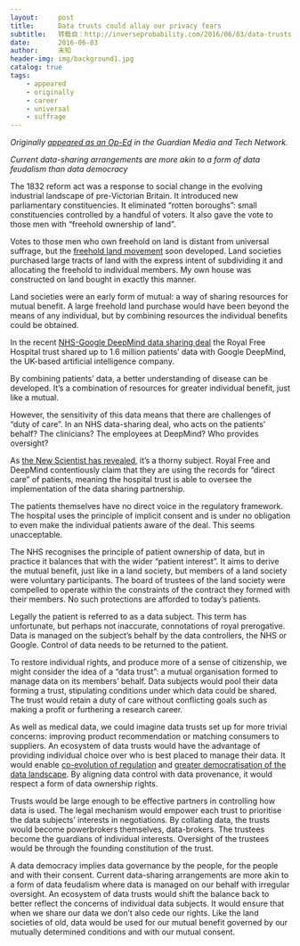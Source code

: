 ```yaml
---
layout:     post
title:      Data trusts could allay our privacy fears
subtitle:   转载自：http://inverseprobability.com/2016/06/03/data-trusts
date:       2016-06-03
author:     未知
header-img: img/background1.jpg
catalog: true
tags:
    - appeared
    - originally
    - career
    - universal
    - suffrage
---
```


*Originally [appeared as an Op-Ed](http://www.theguardian.com/media-network/2016/jun/03/data-trusts-privacy-fears-feudalism-democracy) in the Guardian Media and Tech Network.*

*Current data-sharing arrangements are more akin to a form of data feudalism than data democracy*

The 1832 reform act was a response to social change in the evolving industrial landscape of pre-Victorian Britain. It introduced new parliamentary constituencies. It eliminated “rotten boroughs”: small constituencies controlled by a handful of voters. It also gave the vote to those men with “freehold ownership of land”.

Votes to those men who own freehold on land is distant from universal suffrage, but the [freehold land movement](http://ehr.oxfordjournals.org/content/CVI/CCCCXIX/319.extract) soon developed. Land societies purchased large tracts of land with the express intent of subdividing it and allocating the freehold to individual members. My own house was constructed on land bought in exactly this manner.

Land societies were an early form of mutual: a way of sharing resources for mutual benefit. A large freehold land purchase would have been beyond the means of any individual, but by combining resources the individual benefits could be obtained.

In the recent [NHS-Google DeepMind data sharing deal](http://www.theguardian.com/media-network/2016/may/05/google-deepmind-patient-data-privacy-data-sharing) the Royal Free Hospital trust shared up to 1.6 million patients’ data with Google DeepMind, the UK-based artificial intelligence company.

By combining patients’ data, a better understanding of disease can be developed. It’s a combination of resources for greater individual benefit, just like a mutual.

However, the sensitivity of this data means that there are challenges of “duty of care”. In an NHS data-sharing deal, who acts on the patients’ behalf? The clinicians? The employees at DeepMind? Who provides oversight?

As [the New Scientist has revealed](https://www.newscientist.com/article/2088056-did-googles-nhs-patient-data-deal-need-ethical-approval), it’s a thorny subject. Royal Free and DeepMind contentiously claim that they are using the records for “direct care” of patients, meaning the hospital trust is able to oversee the implementation of the data sharing partnership.

The patients themselves have no direct voice in the regulatory framework. The hospital uses the principle of implicit consent and is under no obligation to even make the individual patients aware of the deal. This seems unacceptable.

The NHS recognises the principle of patient ownership of data, but in practice it balances that with the wider “patient interest”. It aims to derive the mutual benefit, just like in a land society, but members of a land society were voluntary participants. The board of trustees of the land society were compelled to operate within the constraints of the contract they formed with their members. No such protections are afforded to today’s patients.

Legally the patient is referred to as a data subject. This term has unfortunate, but perhaps not inaccurate, connotations of royal prerogative. Data is managed on the subject’s behalf by the data controllers, the NHS or Google. Control of data needs to be returned to the patient.

To restore individual rights, and produce more of a sense of citizenship, we might consider the idea of a “data trust”: a mutual organisation formed to manage data on its members’ behalf. Data subjects would pool their data forming a trust, stipulating conditions under which data could be shared. The trust would retain a duty of care without conflicting goals such as making a profit or furthering a research career.

As well as medical data, we could imagine data trusts set up for more trivial concerns: improving product recommendation or matching consumers to suppliers. An ecosystem of data trusts would have the advantage of providing individual choice over who is best placed to manage their data. It would enable [co-evolution of regulation](http://www.theguardian.com/media-network/2015/apr/02/rules-digital-technology-internet-bill-rights) and [greater democratisation of the data landscape](http://www.theguardian.com/media-network/2015/nov/16/information-barons-threaten-autonomy-privacy-online). By aligning data control with data provenance, it would respect a form of data ownership rights.

Trusts would be large enough to be effective partners in controlling how data is used. The legal mechanism would empower each trust to prioritise the data subjects’ interests in negotiations. By collating data, the trusts would become powerbrokers themselves, data-brokers. The trustees become the guardians of individual interests. Oversight of the trustees would be through the founding constitution of the trust.

A data democracy implies data governance by the people, for the people and with their consent. Current data-sharing arrangements are more akin to a form of data feudalism where data is managed on our behalf with irregular oversight. An ecosystem of data trusts would shift the balance back to better reflect the concerns of individual data subjects. It would ensure that when we share our data we don’t also cede our rights. Like the land societies of old, data would be used for our mutual benefit governed by our mutually determined conditions and with our mutual consent.
